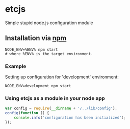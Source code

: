 # etcjs

Simple stupid node.js configuration module

## Installation via [npm](https://npmjs.org)

```shell
NODE_ENV=%ENV% npm start
# where %ENV% is the target environment.
```

### Example
Setting up configuration for 'development' environment:

```shell
NODE_ENV=development npm start
```

### Using etcjs as a module in your node app
```javascript
var config = require(__dirname + '/../lib/config');
config(function () {
    console.info('configuration has been initialized');
});
```
